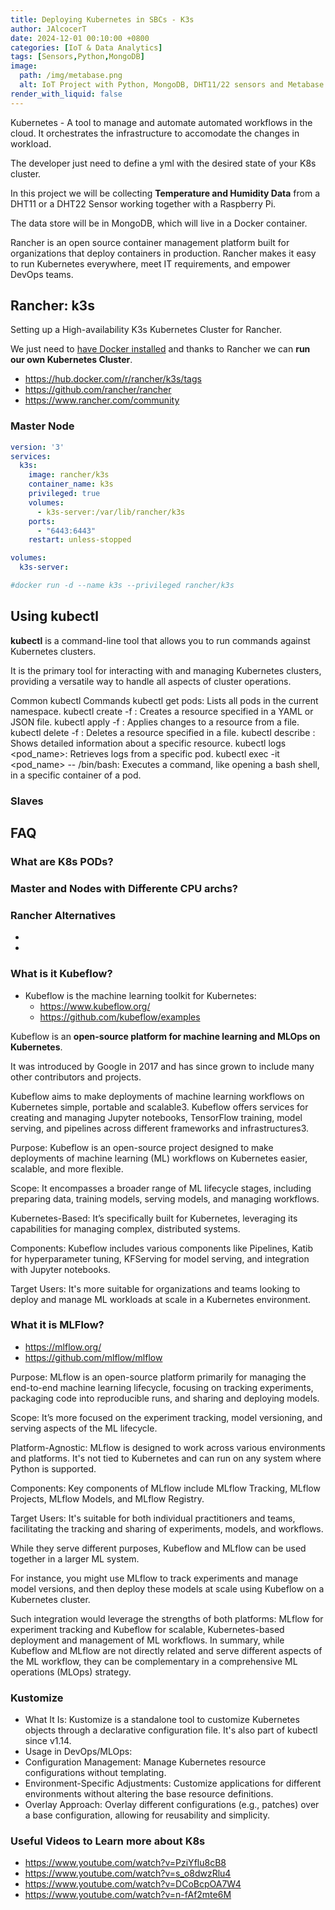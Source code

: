 ```yaml
---
title: Deploying Kubernetes in SBCs - K3s
author: JAlcocerT
date: 2024-12-01 00:10:00 +0800
categories: [IoT & Data Analytics]
tags: [Sensors,Python,MongoDB]
image:
  path: /img/metabase.png
  alt: IoT Project with Python, MongoDB, DHT11/22 sensors and Metabase.
render_with_liquid: false
---
```


Kubernetes - A tool to manage and automate automated workflows in the cloud. It orchestrates the infrastructure to accomodate the changes in workload.

The developer just need to define a yml with the desired state of your K8s cluster.

In this project we will be collecting **Temperature and Humidity Data** from a DHT11 or a DHT22 Sensor working together with a Raspberry Pi.

The data store will be in MongoDB, which will live in a Docker container.

Rancher is an open source container management platform built for organizations that deploy containers in production. Rancher makes it easy to run Kubernetes everywhere, meet IT requirements, and empower DevOps teams.

## Rancher: k3s

Setting up a High-availability K3s Kubernetes Cluster for Rancher.

We just need to [have Docker installed](https://jalcocert.github.io/RPi/posts/selfhosting-with-docker/) and thanks to Rancher we can **run our own Kubernetes Cluster**.

* <https://hub.docker.com/r/rancher/k3s/tags>
* <https://github.com/rancher/rancher>
* <https://www.rancher.com/community>

### Master Node

```yml
version: '3'
services:
  k3s:
    image: rancher/k3s
    container_name: k3s
    privileged: true
    volumes:
      - k3s-server:/var/lib/rancher/k3s
    ports:
      - "6443:6443"
    restart: unless-stopped

volumes:
  k3s-server:

#docker run -d --name k3s --privileged rancher/k3s  

```


## Using kubectl

**kubectl** is a command-line tool that allows you to run commands against Kubernetes clusters.

It is the primary tool for interacting with and managing Kubernetes clusters, providing a versatile way to handle all aspects of cluster operations.

Common kubectl Commands
kubectl get pods: Lists all pods in the current namespace.
kubectl create -f <filename>: Creates a resource specified in a YAML or JSON file.
kubectl apply -f <filename>: Applies changes to a resource from a file.
kubectl delete -f <filename>: Deletes a resource specified in a file.
kubectl describe <resource> <name>: Shows detailed information about a specific resource.
kubectl logs <pod_name>: Retrieves logs from a specific pod.
kubectl exec -it <pod_name> -- /bin/bash: Executes a command, like opening a bash shell, in a specific container of a pod.

### Slaves


## FAQ

### What are K8s PODs?

### Master and Nodes with Differente CPU archs?

### Rancher Alternatives

* 
*

### What is it Kubeflow?

*  Kubeflow is the machine learning toolkit for Kubernetes:
    * <https://www.kubeflow.org/>
    * <https://github.com/kubeflow/examples>

Kubeflow is an **open-source platform for machine learning and MLOps on Kubernetes**.

It was introduced by Google in 2017 and has since grown to include many other contributors and projects. 

Kubeflow aims to make deployments of machine learning workflows on Kubernetes simple, portable and scalable3. Kubeflow offers services for creating and managing Jupyter notebooks, TensorFlow training, model serving, and pipelines across different frameworks and infrastructures3.

Purpose: Kubeflow is an open-source project designed to make deployments of machine learning (ML) workflows on Kubernetes easier, scalable, and more flexible.

Scope: It encompasses a broader range of ML lifecycle stages, including preparing data, training models, serving models, and managing workflows.

Kubernetes-Based: It’s specifically built for Kubernetes, leveraging its capabilities for managing complex, distributed systems.

Components: Kubeflow includes various components like Pipelines, Katib for hyperparameter tuning, KFServing for model serving, and integration with Jupyter notebooks.

Target Users: It's more suitable for organizations and teams looking to deploy and manage ML workloads at scale in a Kubernetes environment.

### What it is MLFlow?

* <https://mlflow.org/>
* <https://github.com/mlflow/mlflow>

Purpose: MLflow is an open-source platform primarily for managing the end-to-end machine learning lifecycle, focusing on tracking experiments, packaging code into reproducible runs, and sharing and deploying models.

Scope: It’s more focused on the experiment tracking, model versioning, and serving aspects of the ML lifecycle.

Platform-Agnostic: MLflow is designed to work across various environments and platforms. It's not tied to Kubernetes and can run on any system where Python is supported.

Components: Key components of MLflow include MLflow Tracking, MLflow Projects, MLflow Models, and MLflow Registry.

Target Users: It's suitable for both individual practitioners and teams, facilitating the tracking and sharing of experiments, models, and workflows.

While they serve different purposes, Kubeflow and MLflow can be used together in a larger ML system.

For instance, you might use MLflow to track experiments and manage model versions, and then deploy these models at scale using Kubeflow on a Kubernetes cluster.

Such integration would leverage the strengths of both platforms: MLflow for experiment tracking and Kubeflow for scalable, Kubernetes-based deployment and management of ML workflows.
In summary, while Kubeflow and MLflow are not directly related and serve different aspects of the ML workflow, they can be complementary in a comprehensive ML operations (MLOps) strategy.

### Kustomize

* What It Is: Kustomize is a standalone tool to customize Kubernetes objects through a declarative configuration file. It's also part of kubectl since v1.14.
* Usage in DevOps/MLOps:
* Configuration Management: Manage Kubernetes resource configurations without templating.
* Environment-Specific Adjustments: Customize applications for different environments without altering the base resource definitions.
* Overlay Approach: Overlay different configurations (e.g., patches) over a base configuration, allowing for reusability and simplicity.


### Useful Videos to Learn more about K8s

* <https://www.youtube.com/watch?v=PziYflu8cB8>
* <https://www.youtube.com/watch?v=s_o8dwzRlu4>
* <https://www.youtube.com/watch?v=DCoBcpOA7W4>
* <https://www.youtube.com/watch?v=n-fAf2mte6M>